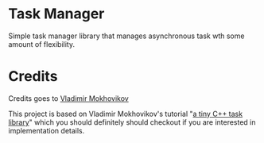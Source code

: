 # Task Manager 
Simple task manager library that manages asynchronous task wth some amount of flexibility.


# Credits
Credits goes to [Vladimir Mokhovikov](https://github.com/nongeneric)

This project is based on Vladimir Mokhovikov's tutorial "[a tiny C++ task library](https://www.rcebits.com/code/2019/05/02/tinytasks.html)" which you should definitely should checkout if you are interested in implementation details.
